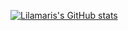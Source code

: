 [![Lilamaris's GitHub stats](https://github-readme-stats.vercel.app/api?username=lilamaris)](https://github.com/lilamaris/github-readme-stats)
